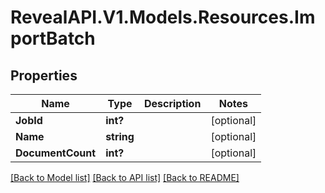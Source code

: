 # RevealAPI.V1.Models.Resources.ImportBatch
## Properties

Name | Type | Description | Notes
------------ | ------------- | ------------- | -------------
**JobId** | **int?** |  | [optional] 
**Name** | **string** |  | [optional] 
**DocumentCount** | **int?** |  | [optional] 

[[Back to Model list]](../README.md#documentation-for-models) [[Back to API list]](../README.md#documentation-for-api-endpoints) [[Back to README]](../README.md)

